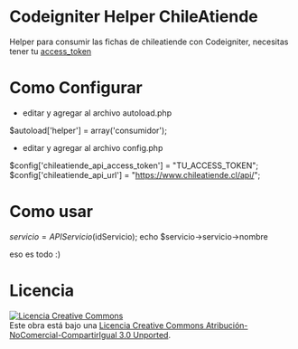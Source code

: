 Codeigniter Helper ChileAtiende
====================

Helper para consumir las fichas de chileatiende con Codeigniter, necesitas tener tu <a href="https://www.chileatiende.cl/desarrolladores/access_token" target="_blank">access_token</a>

Como Configurar
===============

* editar y agregar al archivo autoload.php

$autoload['helper'] = array('consumidor');

* editar y agregar al archivo config.php

$config['chileatiende_api_access_token'] = "TU_ACCESS_TOKEN";
$config['chileatiende_api_url'] = "https://www.chileatiende.cl/api/";

Como usar
=========

$servicio = APIServicio($idServicio);
echo $servicio->servicio->nombre

eso es todo :)

Licencia
========

<a rel="license" href="http://creativecommons.org/licenses/by-nc-sa/3.0/deed.es_CL"><img alt="Licencia Creative Commons" style="border-width:0" src="http://i.creativecommons.org/l/by-nc-sa/3.0/88x31.png" /></a><br />Este obra está bajo una <a rel="license" href="http://creativecommons.org/licenses/by-nc-sa/3.0/deed.es_CL">Licencia Creative Commons Atribución-NoComercial-CompartirIgual 3.0 Unported</a>.